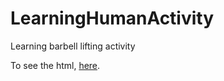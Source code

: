 # LearningHumanActivity
Learning barbell lifting activity 

To see the html, [here](https://yasha0b1.github.io/LearningHumanActivity/).
